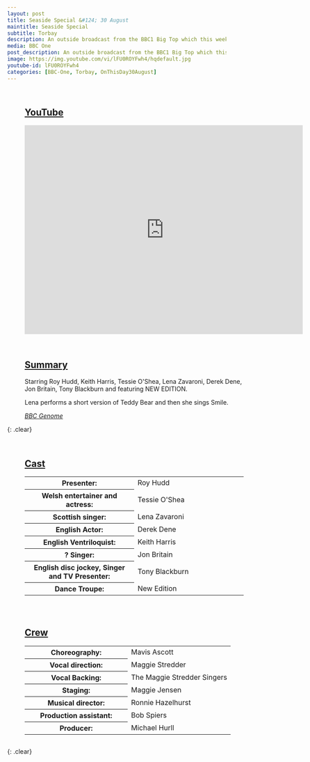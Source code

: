 ```yaml
---
layout: post
title: Seaside Special &#124; 30 August
maintitle: Seaside Special
subtitle: Torbay
description: An outside broadcast from the BBC1 Big Top which this week visits Torbay. Starring Roy Hudd, Keith Harris, Tessie O'Shea, Lena Zavaroni, Derek Dene, Jon Britain, Tony Blackburn and featuring NEW EDITION.
media: BBC One
post_description: An outside broadcast from the BBC1 Big Top which this week visits Torbay. Starring Roy Hudd, Keith Harris, Tessie O'Shea, Lena Zavaroni, Derek Dene, Jon Britain, Tony Blackburn and featuring NEW EDITION.
image: https://img.youtube.com/vi/lFU0ROYFwh4/hqdefault.jpg
youtube-id: lFU0ROYFwh4
categories: [BBC-One, Torbay, OnThisDay30August]
---
```


<figure class="fig1">
<h2 id="youtube"><a href="#youtube">YouTube</a></h2>
<div class="responsive-video"><iframe width="640px" height="480px" src="https://www.youtube.com/embed/{{ page.youtube-id }}?rel=0&amp;showinfo=1" frameborder="0" allowfullscreen></iframe></div>
</figure>

<figure class="fig2">
<h2 id="summary"><a href="#summary">Summary</a></h2>
<p>Starring Roy Hudd, Keith Harris, Tessie O'Shea, Lena Zavaroni, Derek Dene, Jon Britain, Tony Blackburn and featuring NEW EDITION.</p>
<p>Lena performs a short version of Teddy Bear and then she sings Smile.</p>
<cite><a href="http://genome.ch.bbc.co.uk/f2e2d340741e44f69725c6ecee4c7bf7">BBC Genome</a></cite>
</figure>

{: .clear}

<figure class="fig1">
<h2 id="cast"><a href="#cast">Cast</a></h2>
<table>
<tr><th style="width:50%;">Presenter:</th><td style="width:50%;">Roy Hudd</td></tr>
<tr><th>Welsh entertainer and actress:</th><td>Tessie O'Shea</td></tr>
<tr><th>Scottish singer:</th><td>Lena Zavaroni</td></tr>
<tr><th>English Actor:</th><td>Derek Dene</td></tr>
<tr><th>English Ventriloquist:</th><td>Keith Harris</td></tr>
<tr><th>? Singer:</th><td>Jon Britain</td></tr>
<tr><th>English disc jockey, Singer and TV Presenter:</th><td>Tony Blackburn</td></tr>
<tr><th>Dance Troupe:</th><td>New Edition</td></tr>
</table>
</figure>

<figure class="fig2">
<h2 id="crew"><a href="#crew">Crew</a></h2>
<table>
<tr><th style="width:50%;">Choreography:</th><td style="width:50%;">Mavis Ascott</td></tr>
<tr><th>Vocal direction:</th><td>Maggie Stredder</td></tr>
<tr><th>Vocal Backing:</th><td>The Maggie Stredder Singers</td></tr>
<tr><th>Staging:</th><td>Maggie Jensen</td></tr>
<tr><th>Musical director:</th><td>Ronnie Hazelhurst</td></tr>
<tr><th>Production assistant:</th><td>Bob Spiers</td></tr>
<tr><th>Producer:</th><td>Michael Hurll</td></tr>
</table>
</figure>

<br />{: .clear}

<style>
.fig1 {float:left; width:49%;}

.fig2 {float:right; width:49%;}

.fig3 {float:right; width:100%;}

figcaption {float:left; width:100%;}

@media screen and (orientation:portrait) {
.fig1, .fig2 {float:left; width:100%;}
figcaption {float:left; width:100%; margin-bottom: 10px;}
}
</style>
